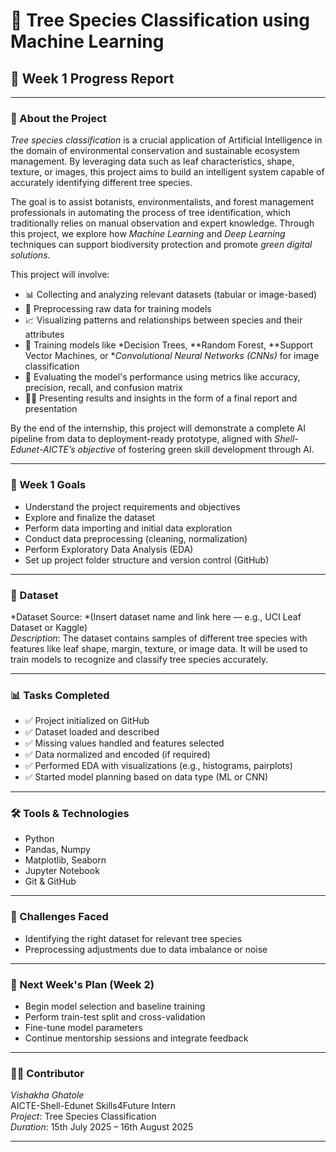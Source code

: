 # 🌳 Tree Species Classification using Machine Learning

## 📅 Week 1 Progress Report

---

### 🌱 About the Project

*Tree species classification* is a crucial application of Artificial Intelligence in the domain of environmental conservation and sustainable ecosystem management. By leveraging data such as leaf characteristics, shape, texture, or images, this project aims to build an intelligent system capable of accurately identifying different tree species.

The goal is to assist botanists, environmentalists, and forest management professionals in automating the process of tree identification, which traditionally relies on manual observation and expert knowledge. Through this project, we explore how *Machine Learning* and *Deep Learning* techniques can support biodiversity protection and promote *green digital solutions*.

This project will involve:

- 📊 Collecting and analyzing relevant datasets (tabular or image-based)
- 🧼 Preprocessing raw data for training models
- 📈 Visualizing patterns and relationships between species and their attributes
- 🤖 Training models like *Decision Trees, **Random Forest, **Support Vector Machines, or **Convolutional Neural Networks (CNNs)* for image classification
- 🧪 Evaluating the model's performance using metrics like accuracy, precision, recall, and confusion matrix
- 🧑‍💼 Presenting results and insights in the form of a final report and presentation

By the end of the internship, this project will demonstrate a complete AI pipeline from data to deployment-ready prototype, aligned with *Shell-Edunet-AICTE’s objective* of fostering green skill development through AI.

---

### 🎯 Week 1 Goals
- Understand the project requirements and objectives
- Explore and finalize the dataset
- Perform data importing and initial data exploration
- Conduct data preprocessing (cleaning, normalization)
- Perform Exploratory Data Analysis (EDA)
- Set up project folder structure and version control (GitHub)

---

### 📁 Dataset
*Dataset Source: *(Insert dataset name and link here — e.g., UCI Leaf Dataset or Kaggle)  
*Description*: The dataset contains samples of different tree species with features like leaf shape, margin, texture, or image data. It will be used to train models to recognize and classify tree species accurately.

---

### 📊 Tasks Completed
- ✅ Project initialized on GitHub
- ✅ Dataset loaded and described
- ✅ Missing values handled and features selected
- ✅ Data normalized and encoded (if required)
- ✅ Performed EDA with visualizations (e.g., histograms, pairplots)
- ✅ Started model planning based on data type (ML or CNN)

---

### 🛠 Tools & Technologies
- Python
- Pandas, Numpy
- Matplotlib, Seaborn
- Jupyter Notebook
- Git & GitHub

---

### 📌 Challenges Faced
- Identifying the right dataset for relevant tree species
- Preprocessing adjustments due to data imbalance or noise

---

### 📅 Next Week's Plan (Week 2)
- Begin model selection and baseline training
- Perform train-test split and cross-validation
- Fine-tune model parameters
- Continue mentorship sessions and integrate feedback

---

### 🙋‍♀ Contributor
*Vishakha Ghatole*  
AICTE-Shell-Edunet Skills4Future Intern  
*Project*: Tree Species Classification  
*Duration*: 15th July 2025 – 16th August 2025

---
